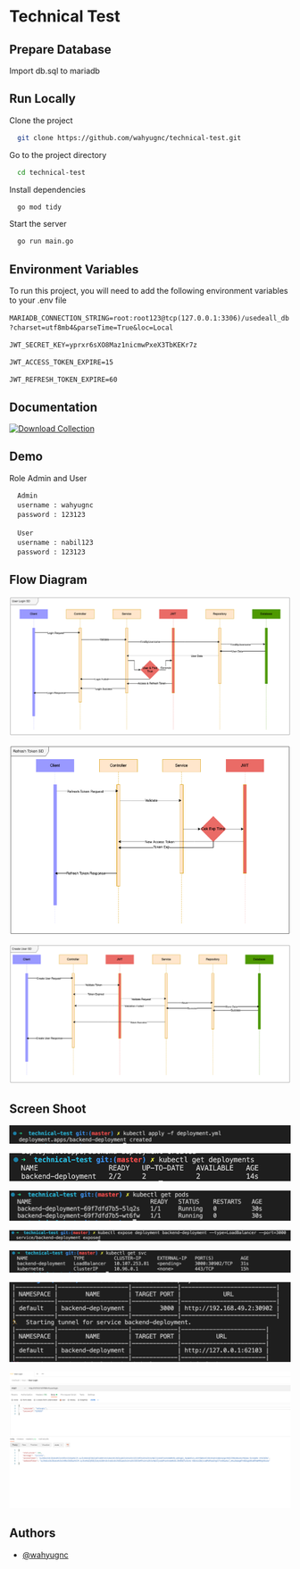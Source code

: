 # Technical Test





## Prepare Database

Import db.sql to mariadb
    
## Run Locally

Clone the project

```bash
  git clone https://github.com/wahyugnc/technical-test.git
```

Go to the project directory

```bash
  cd technical-test
```

Install dependencies

```bash
  go mod tidy
```

Start the server

```bash
  go run main.go
```


## Environment Variables

To run this project, you will need to add the following environment variables to your .env file

`MARIADB_CONNECTION_STRING=root:root123@tcp(127.0.0.1:3306)/usedeall_db?charset=utf8mb4&parseTime=True&loc=Local`

`JWT_SECRET_KEY=yprxr6sXO8Maz1nicmwPxeX3TbKEKr7z`

`JWT_ACCESS_TOKEN_EXPIRE=15`

`JWT_REFRESH_TOKEN_EXPIRE=60`


## Documentation

[![Download Collection](https://heremaps.github.io/postman-collections/img/download.svg)](../../raw/master/UseDeall.postman_collection.json)


## Demo

Role Admin and User

```bash
  Admin 
  username : wahyugnc
  password : 123123

  User
  username : nabil123
  password : 123123
```

## Flow Diagram

![](doc/diagram_01.png)

![](doc/diagram_02.png)

![](doc/diagram_create.png)

## Screen Shoot

![](doc/deploy_01.png)

![](doc/deploy_02.png)

![](doc/deploy_03.png)

![](doc/deploy_04.png)

![](doc/deploy_05.png)

![](doc/deploy_07.png)

![](doc/deploy_06.png)
## Authors

- [@wahyugnc](https://www.github.com/wahyugnc)

